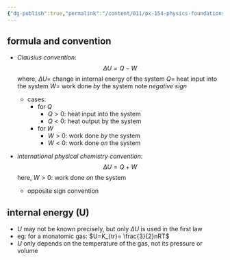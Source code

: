 ```yaml
---
{"dg-publish":true,"permalink":"/content/011/px-154-physics-foundations/px-154-d-the-first-law-of-thermodynamic/px-154-d2-the-first-law/","noteIcon":"1","created":"2025-08-27T13:14:08.567+01:00","updated":"2024-11-26T19:50:37.000+00:00"}
---
```


## formula and convention
- *Clausius convention*:
$$\Delta U = Q - W$$
		where,
			$\Delta U =$ change in internal energy of the system
			$Q =$ heat input into the system
			$W =$ work done *by* the system
			note *negative sign*
	- cases:
		- for $Q$
			- $Q>0:$ heat input into the system
			- $Q<0:$ heat output by the system
		- for $W$
			- $W>0:$ work done *by* the system
			- $W<0:$ work done *on* the system

- *international physical chemistry convention*: 
$$\Delta U = Q + W$$
		here, $W>0:$ work done *on* the system
	- opposite sign convention
## internal energy (U)
- $U$ may not be known precisely, but only $\Delta U$ is used in the first law
- eg: for a monatomic gas: $U=K_{tr}= \frac{3}{2}nRT$
- $U$ only depends on the temperature of the gas, not its pressure or volume